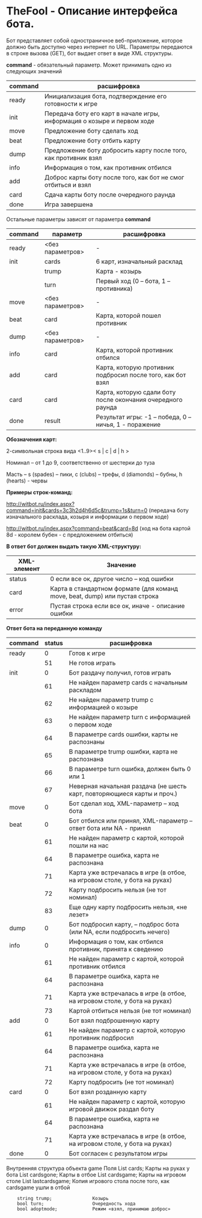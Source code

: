 # TheFool - Описание интерфейса бота.
Бот представляет собой одностраничное веб-приложение, которое должно быть доступно через интернет по URL. Параметры передаются в строке вызова (GET), бот выдает ответ в виде XML структуры.

**command**	- обязательный параметр. Может принимать одно из следующих значений

| command | расшифровка |
| --- | --- |
| ready	| Инициализация бота, подтверждение его готовности к игре | 
| init	| Передача боту его карт в начале игры, информация о козыре и первом ходе  | 
| move	| Предложение боту сделать ход | 
| beat	| Предложение боту отбить карту | 
| dump	| Предложение боту добросить карту после того, как противник взял | 
| info	| Информация о том, как противник отбился | 
| add	| Доброс карты боту после того, как бот не смог отбиться и взял | 
| card	| Сдача карты боту после очередного раунда | 
| done	| Игра завершена | 

Остальные параметры зависят от параметра **command**

| command | параметр | расшифровка |
| --- | --- | --- |
| ready	 | <без параметров>	 | - | 
|  init	 | cards | 6 карт, изначальный расклад |
|  | trump | Карта - козырь |
|   | turn	 | Первый ход (0 – бота, 1 – противника) | 
| move	| <без параметров>	| - | 
| beat	| card	| Карта, которой пошел противник | 
| dump	| <без параметров>	| - | 
| info	| card	| Карта, которой противник отбился |  
| add	| card	| Карта, которую противник подбросил после того, как бот взял | 
| card	| card	| Карта, которую сдали боту после окончания очередного раунда | 
| done	| result	| Результат игры: -1 – победа, 0 – ничья, 1 - поражение | 

**Обозначения карт:**

2-символьная строка вида  <1..9>< s | c | d | h >

Номинал – от 1 до 9, соответственно от шестерки до туза

Масть – s (spades) – пики, c (clubs) – трефы, d (diamonds) – бубны, h (hearts) - червы

**Примеры строк-команд:**

http://witbot.ru/index.aspx?command=init&cards=3c3h2d4h6d5c&trump=1s&turn=0 (передача боту изначального расклада, козыря и информации о первом ходе) 

http://witbot.ru/index.aspx?command=beat&card=8d  (ход на бота картой 8d - королем бубен - с предложением отбиться)

**В ответ бот должен выдать такую XML-структуру:**


| XML-элемент | Значение |
| --- | --- |
| status	| 0 если все ок, другое число – код ошибки | 
| card	| Карта в стандартном формате (для команд move, beat, dump) или пустая строка | 
| error	| Пустая строка если все ок, иначе - описание ошибки |  


**Ответ бота на переданную команду**

| command | status | расшифровка |
| --- | --- |--- |
| ready | 0 | Готов к игре | 
|    | 51 | Не готов играть | 
|  init | 0 | Бот раздачу получил, готов играть | 
|    | 61 | Не найден параметр cards с начальным раскладом | 
|   | 62 | Не найден параметр trump c информацией о козыре | 
|   | 63 | Не найден параметр turn c информацией о первом ходе | 
|   | 64 | В параметре cards ошибки, карты не распознаны | 
|   | 65 | В параметре trump ошибки, карта не распознана | 
|   | 66 | В параметре turn ошибка, должен быть 0 или 1 | 
|   | 67 | Неверная начальная раздача (не шесть карт, повторяющиеся карты и проч.) | 
| move | 0 | Бот сделал ход, XML-параметр <card> – ход бота | 
| beat | 0 | Бот отбился или принял, XML-параметр <card> – ответ бота или NA - принял | 
|   | 61 | Не найден параметр <card> с картой, которой пошли на нас | 
|   | 64 | В параметре <card> ошибка, карта не распознана | 
|   | 71 | Карта <card> уже встречалась в игре (в отбое, на игровом столе, у бота на руках) | 
|   | 72 | Карту <card> подбросить нельзя (не тот номинал) | 
|   | 83 | Еще одну карту подбросить нельзя, «не лезет» | 
| dump | 0 | Бот подбросил карту, <card> – подброс бота (или NA, если подбросить нечего) | 
| info | 0 | Информация о том, как отбился противник, принята к сведению | 
|   | 61 | Не найден параметр <card> с картой, которой противник отбился | 
|   | 64 | В параметре <card> ошибка, карта не распознана | 
|   | 71 | Карта <card> уже встречалась в игре (в отбое, на игровом столе, у бота на руках) | 
|   | 73 | Картой <card> отбиться нельзя (не тот номинал) | 
| add | 0 | Бот взял подброшенную карту | 
|   | 61 | Не найден параметр <card> с картой, которую противник подбросил | 
|   | 64 | В параметре <card> ошибка, карта не распознана | 
|   | 71 | Карта <card> уже встречалась в игре (в отбое, на игровом столе, у бота на руках) | 
|   | 72 | Карту <card> подбросить (не тот номинал) | 
| card | 0 | Бот взял розданную карту | 
|   | 61 | Не найден параметр <card> с картой, которую игровой движок раздал боту | 
|   | 64 | В параметре <card> ошибка, карта не распознана | 
|   | 71 | Карта <card> уже встречалась в игре (в отбое, на игровом столе, у бота на руках) | 
| done | 0 | Бот согласен с результатом игры | 



Внутренняя структура объекта game
Поля
        List<string> cards;				Карты на руках у бота
        List<string> cardsgone;			Карты в отбое
        List<string> cardsgame;			Карты на игровом столе
        List<string> lastcardsgame;		Копия игрового стола после того, как cardsgame ушли в отбой

        string trump;				Козырь
        bool turn;					Очередность хода
        bool adoptmode;				Режим «взял, принимаю доброс»

